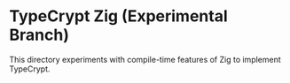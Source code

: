 # TypeCrypt Zig (Experimental Branch)

This directory experiments with compile-time features of Zig to implement TypeCrypt.
